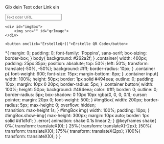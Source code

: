 <!DOCTYPE html>
<html>
<head>
    <meta name="viewport" conten="width=device-width, initial-scale=1.0">
    <title> QR Generator </title>
    <link rel="stylesheet" href="style.css">
</head>   
<body>
<div class="container">
    <p>Gib dein Text oder Link ein</p>
    <input type="text" placeholder="Text oder URL" id="qrText">

    <div id="imgBox">
        <img src="" id="qrImage">
    </div>

    <button onclick="ErstelleQr()">Erstelle QR Code</button>


</div>

<script>

let imgBox = document.getElementById("imgBox");
let qrImage = document.getElementById("qrImage");
let qrText = document.getElementById("qrText");

function ErstelleQr(){
    if(qrText.value.length > 0){
        qrImage.src = "https://api.qrserver.com/v1/create-qr-code/?size=150x150&data=" + qrText.value;
        imgBox.classList.add("show-img");   
    }else{
        qrText.classList.add('error');
        setTimeout(()=>{
            qrText.classList.remove('error');
        },1000)
    }
     
}

</script>

</body> 
</html>

*{
    margin: 0;
    padding: 0;
    font-family: 'Poppins', sans-serif;
    box-sizing: border-box;
}
body{
    background: #262a2f; 
}
.container{ 
    width: 400px;
    padding: 25px 35px;
    position: absolute;
    top: 50%;
    left: 50%;
    transform: translate(-50%, -50%);
    background: #fff;
    border-radius: 10px;
}
.container p{
    font-weight: 600;
    font-size: 15px;
    margin-bottom: 8px;
}
.container input{
    width: 100%;
    height: 50px;
    border: 1px solid #494eea;
    outline: 0;
    padding: 10px;
    margin: 10px 0 20px;
    border-radius: 5px;
}
.container button{
    width: 100%;
    height: 50px;
    background: #494eea;
    color: #fff;
    border: 0;
    outline: 0;
    border-radius: 5px;
    box-shadow: 0 10px 10px rgba(0, 0, 0, 0.1);
    cursor: pointer;
    margin: 20px 0;
    font-weight: 500;
}
#imgBox{
    width: 200px;
    border-radius: 5px;
    max-height: 0;
    overflow: hidden;   
    transition: max-height 1s;
}
#imgBox img{
    width: 100%;
    padding: 10px;
}
#imgBox.show-img{
    max-height: 300px;
    margin: 10px auto;
    border: 1px solid #d1d1d1;
}
.error{
    animation: shake 0.1s linear 2;
}
@keyframes shake{
    0%{
        transform: translateX(0);
    }
    25%{
        transform: translateX(-2px);
    }50%{
        transform: translateX(0);
    }75%{
        transform: translateX(2px);
    }100%{
        transform: translateX(0);
    }
}
